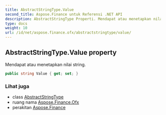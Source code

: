 ```yaml
---
title: AbstractStringType.Value
second_title: Aspose.Finance untuk Referensi .NET API
description: AbstractStringType Properti. Mendapat atau menetapkan nilai string.
type: docs
weight: 10
url: /id/net/aspose.finance.ofx/abstractstringtype/value/
---
```

## AbstractStringType.Value property

Mendapat atau menetapkan nilai string.

```csharp
public string Value { get; set; }
```

### Lihat juga

* class [AbstractStringType](../)
* ruang nama [Aspose.Finance.Ofx](../../abstractstringtype/)
* perakitan [Aspose.Finance](../../../)


